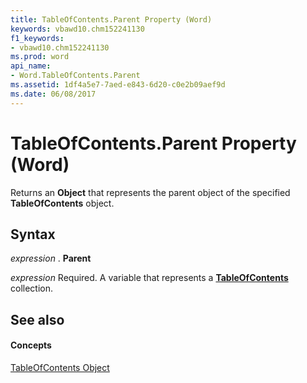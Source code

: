 ```yaml
---
title: TableOfContents.Parent Property (Word)
keywords: vbawd10.chm152241130
f1_keywords:
- vbawd10.chm152241130
ms.prod: word
api_name:
- Word.TableOfContents.Parent
ms.assetid: 1df4a5e7-7aed-e843-6d20-c0e2b09aef9d
ms.date: 06/08/2017
---
```



# TableOfContents.Parent Property (Word)

Returns an **Object** that represents the parent object of the specified **TableOfContents** object.


## Syntax

 _expression_ . **Parent**

 _expression_ Required. A variable that represents a **[TableOfContents](tableofcontents-object-word.md)** collection.


## See also


#### Concepts


[TableOfContents Object](tableofcontents-object-word.md)

